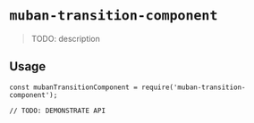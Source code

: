 # `muban-transition-component`

> TODO: description

## Usage

```
const mubanTransitionComponent = require('muban-transition-component');

// TODO: DEMONSTRATE API
```
